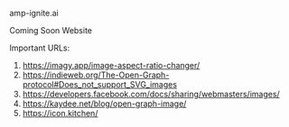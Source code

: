 amp-ignite.ai

Coming Soon Website

Important URLs:

1. https://imagy.app/image-aspect-ratio-changer/
2. https://indieweb.org/The-Open-Graph-protocol#Does_not_support_SVG_images
3. https://developers.facebook.com/docs/sharing/webmasters/images/
4. https://kaydee.net/blog/open-graph-image/
5. https://icon.kitchen/